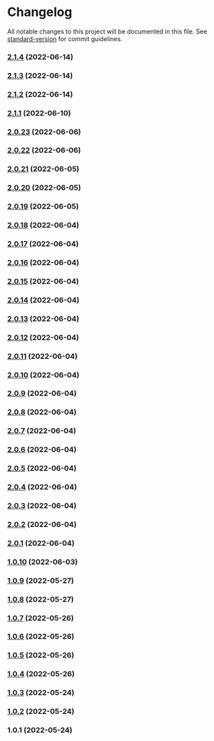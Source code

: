 # Changelog

All notable changes to this project will be documented in this file. See [standard-version](https://github.com/conventional-changelog/standard-version) for commit guidelines.

### [2.1.4](https://github.com/exoort/nuxt-cms-engine/compare/v2.1.3...v2.1.4) (2022-06-14)

### [2.1.3](https://github.com/exoort/nuxt-cms-engine/compare/v2.1.2...v2.1.3) (2022-06-14)

### [2.1.2](https://github.com/exoort/nuxt-cms-engine/compare/v2.1.1...v2.1.2) (2022-06-14)

### [2.1.1](https://github.com/exoort/nuxt-cms-engine/compare/v2.0.23...v2.1.1) (2022-06-10)

### [2.0.23](https://github.com/exoort/nuxt-cms-engine/compare/v2.0.22...v2.0.23) (2022-06-06)

### [2.0.22](https://github.com/exoort/nuxt-cms-engine/compare/v2.0.21...v2.0.22) (2022-06-06)

### [2.0.21](https://github.com/exoort/nuxt-cms-engine/compare/v2.0.20...v2.0.21) (2022-06-05)

### [2.0.20](https://github.com/exoort/nuxt-cms-engine/compare/v2.0.19...v2.0.20) (2022-06-05)

### [2.0.19](https://github.com/exoort/nuxt-cms-engine/compare/v2.0.18...v2.0.19) (2022-06-05)

### [2.0.18](https://github.com/exoort/nuxt-cms-engine/compare/v2.0.17...v2.0.18) (2022-06-04)

### [2.0.17](https://github.com/exoort/nuxt-cms-engine/compare/v2.0.16...v2.0.17) (2022-06-04)

### [2.0.16](https://github.com/exoort/nuxt-cms-engine/compare/v2.0.15...v2.0.16) (2022-06-04)

### [2.0.15](https://github.com/exoort/nuxt-cms-engine/compare/v2.0.14...v2.0.15) (2022-06-04)

### [2.0.14](https://github.com/exoort/nuxt-cms-engine/compare/v2.0.13...v2.0.14) (2022-06-04)

### [2.0.13](https://github.com/exoort/nuxt-cms-engine/compare/v2.0.12...v2.0.13) (2022-06-04)

### [2.0.12](https://github.com/exoort/nuxt-cms-engine/compare/v2.0.11...v2.0.12) (2022-06-04)

### [2.0.11](https://github.com/exoort/nuxt-cms-engine/compare/v2.0.10...v2.0.11) (2022-06-04)

### [2.0.10](https://github.com/exoort/nuxt-cms-engine/compare/v2.0.9...v2.0.10) (2022-06-04)

### [2.0.9](https://github.com/exoort/nuxt-cms-engine/compare/v2.0.8...v2.0.9) (2022-06-04)

### [2.0.8](https://github.com/exoort/nuxt-cms-engine/compare/v2.0.7...v2.0.8) (2022-06-04)

### [2.0.7](https://github.com/exoort/nuxt-cms-engine/compare/v2.0.6...v2.0.7) (2022-06-04)

### [2.0.6](https://github.com/exoort/nuxt-cms-engine/compare/v2.0.5...v2.0.6) (2022-06-04)

### [2.0.5](https://github.com/exoort/nuxt-cms-engine/compare/v2.0.4...v2.0.5) (2022-06-04)

### [2.0.4](https://github.com/exoort/nuxt-cms-engine/compare/v2.0.3...v2.0.4) (2022-06-04)

### [2.0.3](https://github.com/exoort/nuxt-cms-engine/compare/v2.0.2...v2.0.3) (2022-06-04)

### [2.0.2](https://github.com/exoort/nuxt-cms-engine/compare/v2.0.1...v2.0.2) (2022-06-04)

### [2.0.1](https://github.com/exoort/nuxt-cms-engine/compare/v1.0.10...v2.0.1) (2022-06-04)

### [1.0.10](https://github.com/exoort/nuxt-cms-engine/compare/v1.0.9...v1.0.10) (2022-06-03)

### [1.0.9](https://github.com/exoort/nuxt-cms-engine/compare/v1.0.8...v1.0.9) (2022-05-27)

### [1.0.8](https://github.com/exoort/nuxt-cms-engine/compare/v1.0.7...v1.0.8) (2022-05-27)

### [1.0.7](https://github.com/exoort/nuxt-cms-engine/compare/v1.0.6...v1.0.7) (2022-05-26)

### [1.0.6](https://github.com/exoort/nuxt-cms-engine/compare/v1.0.5...v1.0.6) (2022-05-26)

### [1.0.5](https://github.com/exoort/nuxt-cms-engine/compare/v1.0.4...v1.0.5) (2022-05-26)

### [1.0.4](https://github.com/exoort/nuxt-cms-engine/compare/v1.0.3...v1.0.4) (2022-05-26)

### [1.0.3](https://github.com/exoort/nuxt-cms-engine/compare/v1.0.2...v1.0.3) (2022-05-24)

### [1.0.2](https://github.com/exoort/nuxt-cms-engine/compare/v1.0.1...v1.0.2) (2022-05-24)

### 1.0.1 (2022-05-24)
